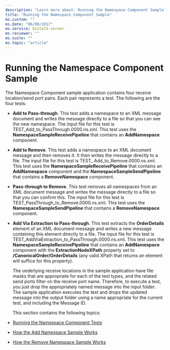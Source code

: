 ```yaml
---
description: "Learn more about: Running the Namespace Component Sample"
title: "Running the Namespace Component Sample"
ms.custom: ""
ms.date: "06/08/2017"
ms.service: biztalk-server
ms.reviewer: ""
ms.suite: ""
ms.topic: "article"
---
```

# Running the Namespace Component Sample
The Namespace Component sample application contains four receive location/send port pairs. Each pair represents a test. The following are the four tests:  

- **Add to Pass-through**. This test adds a namespace to an XML message document and writes the message directly to a file so that you can see the new namespace. The input file for this test is TEST_Add_to_PassThrough.0000.ns.xml. This test uses the **NamespaceSampleReceivePipeline** that contains an **AddNamespace** component.  

- **Add to Remove**. This test adds a namespace to an XML document message and then removes it. It then writes the message directly to a file. The input file for this test is TEST_ Add_to_Remove.0000.ns.xml. This test uses the **NamespaceSampleReceivePipeline** that contains an **AddNamespace** component and the **NamespaceSampleSendPipeline** that contains a **RemoveNamespace** component.  

- **Pass-through to Remove**. This test removes all namespaces from an XML document message and writes the message directly to a file so that you can confirm this. The input file for this test is TEST_PassThrough_to_Remove.0000.ns.xml. This test uses the **NamespaceSampleSendPipeline** that contains a **RemoveNamespace** component.  

- **Add Via Extraction to Pass-through**. This test extracts the **OrderDetails** element of an XML document message and writes a new message containing this element directly to a file. The input file for this test is TEST_AddViaExtraction_to_PassThrough.0000.ns.xml. This test uses the **NamespaceSampleReceivePipeline** that contains an **AddNamespace** component with the **ExtractionNodeXPath** property set to **/CanonicalOrder/OrderDetails** (any valid XPath that returns an element will suffice for this property).  

  The underlying receive locations in the sample application have file masks that are appropriate for each of the test types, and the related send ports filter on the receive port name. Therefore, to execute a test, you just drop the appropriately named message into the input folder. The sample application executes the test and drops the updated message into the output folder using a name appropriate for the current test, and including the Message ID.  

  This section contains the following topics:  

- [Running the Namespace Component Tests](../esb-toolkit/running-the-namespace-component-tests.md)  

- [How the Add Namespace Sample Works](../esb-toolkit/how-the-add-namespace-sample-works.md)  

- [How the Remove Namespace Sample Works](../esb-toolkit/how-the-remove-namespace-sample-works.md)
